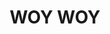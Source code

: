 ---
lastmod: '2025-04-06T06:05:20+00:00'
latitude: -33.482123
layout: suburb
longitude: 151.331154
postcode: '2256'
state: NSW
title: WOY WOY
url: /nsw/woy-woy/
---